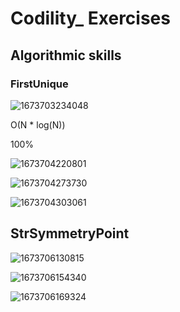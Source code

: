 # Codility_ Exercises

## Algorithmic skills

### FirstUnique

![1673703234048](image/Exercises/1673703234048.png)

<!--
O(N**2)

54%

```java
import java.util.stream.Collectors;
import java.util.*;

class Solution {
    public int solution(int[] a) {
        Set<Integer> aSet = Arrays.stream(a).boxed().collect(Collectors.toSet());

        List<Integer> aList = Arrays.stream(a).boxed().collect(Collectors.toList());

        // aList.stream().filter(x -> x > 0);
        for (int i = 0; i < a.length; i++) {
            if (Collections.frequency(aList, a[i]) == 1) {
                return a[i];
            }
        }

        return -1;
    }
}
```

-->

O(N * log(N))

100%

![1673704220801](image/Exercises/1673704220801.png)

![1673704273730](image/Exercises/1673704273730.png)

![1673704303061](image/Exercises/1673704303061.png)

## StrSymmetryPoint

![1673706130815](image/Exercises/1673706130815.png)

![1673706154340](image/Exercises/1673706154340.png)

![1673706169324](image/Exercises/1673706169324.png)
